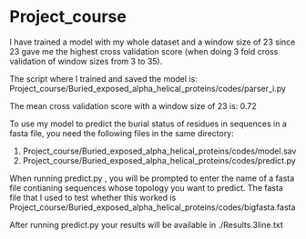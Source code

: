 # Project_course
I have trained a model with my whole dataset and a window size of 23 since 23 gave me the highest cross validation score (when doing 3 fold cross validation of window sizes from 3 to 35). 

The script where I trained and saved the model is: 
Project_course/Buried_exposed_alpha_helical_proteins/codes/parser_i.py

The mean cross validation score with a window size of 23 is: 0.72 

To use my model to predict the burial status of residues in sequences in a fasta file, you need the following files in the same directory:

1. Project_course/Buried_exposed_alpha_helical_proteins/codes/model.sav
2. Project_course/Buried_exposed_alpha_helical_proteins/codes/predict.py

When running predict.py , you will be prompted to enter the name of a fasta file contianing sequences whose topology you want to predict. The fasta file that I used to test whether this worked is Project_course/Buried_exposed_alpha_helical_proteins/codes/bigfasta.fasta

After running predict.py your results will be available in ./Results.3line.txt

